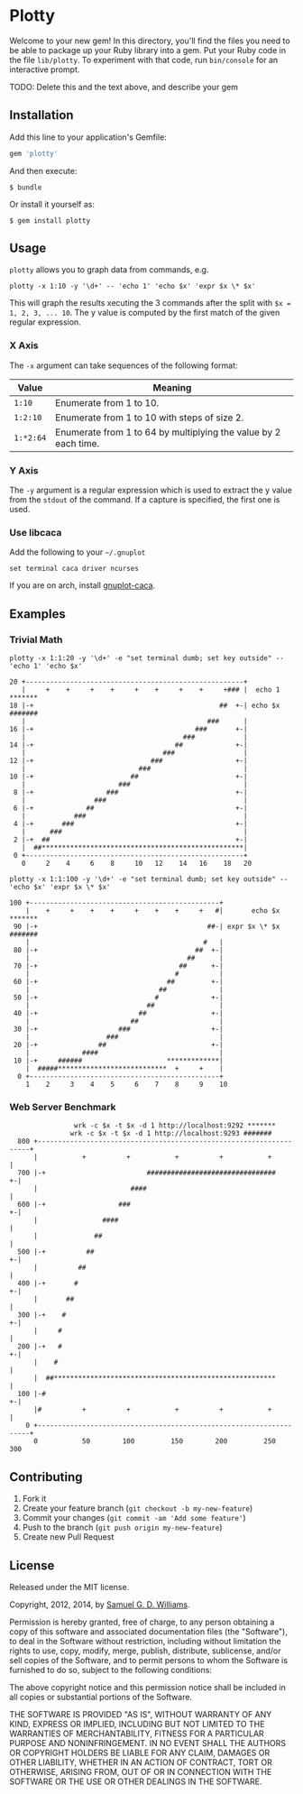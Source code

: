 # Plotty

Welcome to your new gem! In this directory, you'll find the files you need to be able to package up your Ruby library into a gem. Put your Ruby code in the file `lib/plotty`. To experiment with that code, run `bin/console` for an interactive prompt.

TODO: Delete this and the text above, and describe your gem

## Installation

Add this line to your application's Gemfile:

```ruby
gem 'plotty'
```

And then execute:

	$ bundle

Or install it yourself as:

	$ gem install plotty

## Usage

`plotty` allows you to graph data from commands, e.g.

	plotty -x 1:10 -y '\d+' -- 'echo 1' 'echo $x' 'expr $x \* $x'

This will graph the results xecuting the 3 commands after the split with `$x = 1, 2, 3, ... 10`. The y value is computed by the first match of the given regular expression.

### X Axis

The `-x` argument can take sequences of the following format:

| Value     | Meaning                                                          |
| ----------|------------------------------------------------------------------|
| `1:10`    | Enumerate from 1 to 10.                                          |
| `1:2:10`  | Enumerate from 1 to 10 with steps of size 2.                     |
| `1:*2:64` | Enumerate from 1 to 64 by multiplying the value by 2 each time.  |

### Y Axis

The `-y` argument is a regular expression which is used to extract the y value from the `stdout` of the command. If a capture is specified, the first one is used.

### Use libcaca

Add the following to your `~/.gnuplot`

	set terminal caca driver ncurses

If you are on arch, install [gnuplot-caca](https://aur.archlinux.org/packages/gnuplot-caca).

## Examples

### Trivial Math

```
plotty -x 1:1:20 -y '\d+' -e "set terminal dumb; set key outside" -- 'echo 1' 'echo $x'

20 +------------------------------------------------------+                  
   |     +    +     +    +     +    +     +    +     +### |  echo 1 *******  
18 |-+                                              ##  +-| echo $x #######  
   |                                             ###      |                  
16 |-+                                        ###       +-|                  
   |                                       ###            |                  
14 |-+                                   ##             +-|                  
   |                                  ###                 |                  
12 |-+                             ###                  +-|                  
   |                            ###                       |                  
10 |-+                        ##                        +-|                  
   |                       ###                            |                  
 8 |-+                  ###                             +-|                  
   |                 ###                                  |                  
 6 |-+             ##                                   +-|                  
   |            ###                                       |                  
 4 |-+       ###                                        +-|                  
   |      ###                                             |                  
 2 |-+  ##                                              +-|                  
   |  ##**************************************************|                  
 0 +------------------------------------------------------+                  
   0     2    4     6    8     10   12    14   16    18   20                 
```

```
plotty -x 1:1:100 -y '\d+' -e "set terminal dumb; set key outside" -- 'echo $x' 'expr $x \* $x'

100 +-----------------------------------------------+                        
    |    +     +    +    +     +    +    +     +   #|       echo $x *******  
 90 |-+                                          ##-| expr $x \* $x #######  
    |                                           #   |                        
 80 |-+                                       ##  +-|                        
    |                                       ##      |                        
 70 |-+                                   ##      +-|                        
    |                                    #          |                        
 60 |-+                                ##         +-|                        
    |                                ##             |                        
 50 |-+                             #             +-|                        
    |                             ##                |                        
 40 |-+                         ##                +-|                        
    |                         ##                    |                        
 30 |-+                    ###                    +-|                        
    |                   ###                         |                        
 20 |-+               ##                          +-|                        
    |             ####                              |                        
 10 |-+     ######                     *************|                        
    |  #####***************************  +     +    |                        
  0 +-----------------------------------------------+                        
    1    2     3    4    5     6    7    8     9    10   
```

### Web Server Benchmark

```
                wrk -c $x -t $x -d 1 http://localhost:9292 *******              
               wrk -c $x -t $x -d 1 http://localhost:9293 #######              
  800 +--------------------------------------------------------------------+   
      |           +          +           +          +           +          |   
  700 |-+                         ################################       +-|   
      |                       ####                                         |   
  600 |-+                  ###                                           +-|   
      |                ####                                                |   
      |              ##                                                    |   
  500 |-+          ##                                                    +-|   
      |          ##                                                        |   
  400 |-+       #                                                        +-|   
      |       ##                                                           |   
  300 |-+    #                                                           +-|   
      |     #                                                              |   
  200 |-+   #                                                            +-|   
      |    #                                                               |   
      |  ##*******************************************************         |   
  100 |-#                                                                +-|   
      |#          +          +           +          +           +          |   
    0 +--------------------------------------------------------------------+   
      0           50        100         150        200         250        300  
```

## Contributing

1. Fork it
2. Create your feature branch (`git checkout -b my-new-feature`)
3. Commit your changes (`git commit -am 'Add some feature'`)
4. Push to the branch (`git push origin my-new-feature`)
5. Create new Pull Request

## License

Released under the MIT license.

Copyright, 2012, 2014, by [Samuel G. D. Williams](http://www.codeotaku.com/samuel-williams).

Permission is hereby granted, free of charge, to any person obtaining a copy
of this software and associated documentation files (the "Software"), to deal
in the Software without restriction, including without limitation the rights
to use, copy, modify, merge, publish, distribute, sublicense, and/or sell
copies of the Software, and to permit persons to whom the Software is
furnished to do so, subject to the following conditions:

The above copyright notice and this permission notice shall be included in
all copies or substantial portions of the Software.

THE SOFTWARE IS PROVIDED "AS IS", WITHOUT WARRANTY OF ANY KIND, EXPRESS OR
IMPLIED, INCLUDING BUT NOT LIMITED TO THE WARRANTIES OF MERCHANTABILITY,
FITNESS FOR A PARTICULAR PURPOSE AND NONINFRINGEMENT. IN NO EVENT SHALL THE
AUTHORS OR COPYRIGHT HOLDERS BE LIABLE FOR ANY CLAIM, DAMAGES OR OTHER
LIABILITY, WHETHER IN AN ACTION OF CONTRACT, TORT OR OTHERWISE, ARISING FROM,
OUT OF OR IN CONNECTION WITH THE SOFTWARE OR THE USE OR OTHER DEALINGS IN
THE SOFTWARE.
